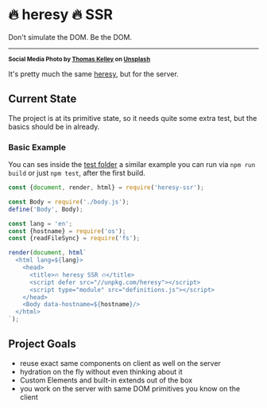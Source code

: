 # 🔥 heresy 🔥 SSR
Don't simulate the DOM. Be the DOM.
- - -
<sup>**Social Media Photo by [Thomas Kelley](https://unsplash.com/@thkelley) on [Unsplash](https://unsplash.com/)**</sup>

It's pretty much the same [heresy](https://github.com/WebReflection/heresy#readme), but for the server.

## Current State

The project is at its primitive state, so it needs quite some extra test, but the basics should be in already.

### Basic Example

You can ses inside the [test folder](./test) a similar example you can run via `npm run build` or just `npm test`, after the first build.

```js
const {document, render, html} = require('heresy-ssr');

const Body = require('./body.js');
define('Body', Body);

const lang = 'en';
const {hostname} = require('os');
const {readFileSync} = require('fs');

render(document, html`
  <html lang=${lang}>
    <head>
      <title>🔥 heresy SSR 🔥</title>
      <script defer src="//unpkg.com/heresy"></script>
      <script type="module" src="definitions.js"></script>
    </head>
    <Body data-hostname=${hostname}/>
  </html>
`);
```

## Project Goals

  * reuse exact same components on client as well on the server
  * hydration on the fly without even thinking about it
  * Custom Elements and built-in extends out of the box
  * you work on the server with same DOM primitives you know on the client
